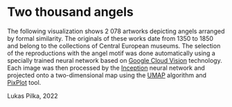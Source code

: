 <h1>Two thousand angels</h1>
<p>The following visualization shows 2&nbsp;078 artworks depicting angels arranged by formal similarity. The originals of these works date from 1350 to 1850 and belong to the collections of Central European museums. The selection of the reproductions with the angel motif was done automatically using a specially trained neural network based on <a href="https://cloud.google.com/vision" target="_blank">Google Cloud Vision</a> technology. Each image was then processed by the <a href="https://arxiv.org/abs/1409.4842" target="_blank">Inception</a> neural network and projected onto a two-dimensional map using the <a href="https://github.com/lmcinnes/umap" target="_blank">UMAP</a> algorithm and <a href="https://github.com/YaleDHLab/pix-plot" target="_blank">PixPlot</a> tool.</p>
<p>Lukas Pilka, 2022</p>
